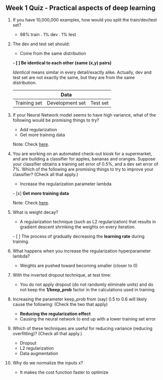 ## Week 1 Quiz - Practical aspects of deep learning

1. If you have 10,000,000 examples, how would you split the train/dev/test set?

    - 98% train . 1% dev . 1% test
    
2. The dev and test set should:

    - Come from the same distribution
    
    **\- [ ] Be identical to each other (same (x,y) pairs)** 
    
    *Identical* means similar in every detail/exactly alike. Actually, dev and test set are not exactly the same, but they are from the same distribution.
    
    |              | Data            |          |
    | ------------ | --------------- | -------- |
    | Training set | Development set | Test set |
    
3. If your Neural Network model seems to have high variance, what of the following would be promising things to try?

    - Add regularization
    - Get more training data
    
    Note: Check [here](https://user-images.githubusercontent.com/14886380/29240263-f7c517ca-7f93-11e7-8549-58856e0ed12f.png).

4. You are working on an automated check-out kiosk for a supermarket, and are building a classifier for apples, bananas and oranges. Suppose your classifier obtains a training set error of 0.5%, and a dev set error of 7%. Which of the following are promising things to try to improve your classifier? (Check all that apply.)

    - Increase the regularization parameter lambda

    \- [x] **Get more training data**

    Note: Check [here](https://user-images.githubusercontent.com/14886380/29240263-f7c517ca-7f93-11e7-8549-58856e0ed12f.png).

 5. What is weight decay?

    - A regularization technique (such as L2 regularization) that results in gradient descent shrinking the weights on every iteration.
    
    \- [ ]  The process of gradually decreasing the **learning rate** during training. 
    
 6. What happens when you increase the regularization hyperparameter lambda?

    - Weights are pushed toward becoming smaller (closer to 0)

7. With the inverted dropout technique, at test time:

    - You do not apply dropout (do not randomly eliminate units) and do not keep the **1/keep_prob** factor in the calculations used in training
    
8. Increasing the parameter keep_prob from (say) 0.5 to 0.6 will likely cause the following: (Check the two that apply)

    - **Reducing the regularization effect**
    - Causing the neural network to end up with a lower training set error
    
9. Which of these techniques are useful for reducing variance (reducing overfitting)? (Check all that apply.)

    - Dropout
    - L2 regularization
    - Data augmentation

10. Why do we normalize the inputs x?

    - It makes the cost function faster to optimize
